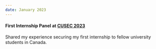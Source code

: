 ```yaml
---
date: January 2023
---
```


#### First Internship Panel at [CUSEC 2023](https://2023.cusec.net/)

Shared my experience securing my first internship to fellow university students in Canada.
